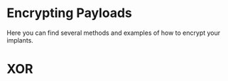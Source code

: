 # Encrypting Payloads
Here you can find several methods and examples of how to encrypt your implants.

# XOR 
